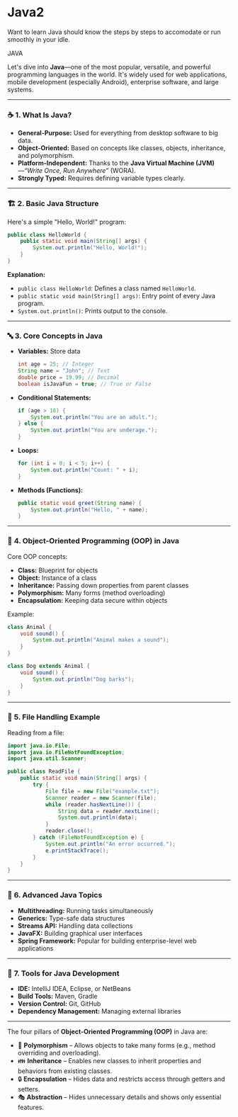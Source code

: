 # Java2
Want to learn Java should know the steps by steps to accomodate or run smoothly in your idle.  

JAVA 

Let's dive into **Java**—one of the most popular, versatile, and powerful programming languages in the world. It's widely used for web applications, mobile development (especially Android), enterprise software, and large systems.

---

### ☕ **1. What Is Java?**

- **General-Purpose:** Used for everything from desktop software to big data.
- **Object-Oriented:** Based on concepts like classes, objects, inheritance, and polymorphism.
- **Platform-Independent:** Thanks to the **Java Virtual Machine (JVM)**—*“Write Once, Run Anywhere”* (WORA).
- **Strongly Typed:** Requires defining variable types clearly.

---

### 🏗️ **2. Basic Java Structure**

Here's a simple "Hello, World!" program:

```java
public class HelloWorld {
    public static void main(String[] args) {
        System.out.println("Hello, World!");
    }
}

```

**Explanation:**

- `public class HelloWorld`: Defines a class named `HelloWorld`.
- `public static void main(String[] args)`: Entry point of every Java program.
- `System.out.println()`: Prints output to the console.

---

### 🔤 **3. Core Concepts in Java**

- **Variables:** Store data
    
    ```java
    int age = 25; // Integer
    String name = "John"; // Text
    double price = 19.99; // Decimal
    boolean isJavaFun = true; // True or False
    
    ```
    
- **Conditional Statements:**
    
    ```java
    if (age > 18) {
        System.out.println("You are an adult.");
    } else {
        System.out.println("You are underage.");
    }
    
    ```
    
- **Loops:**
    
    ```java
    for (int i = 0; i < 5; i++) {
        System.out.println("Count: " + i);
    }
    
    ```
    
- **Methods (Functions):**
    
    ```java
    public static void greet(String name) {
        System.out.println("Hello, " + name);
    }
    
    ```
    

---

### 🧱 **4. Object-Oriented Programming (OOP) in Java**

Core OOP concepts:

- **Class:** Blueprint for objects
- **Object:** Instance of a class
- **Inheritance:** Passing down properties from parent classes
- **Polymorphism:** Many forms (method overloading)
- **Encapsulation:** Keeping data secure within objects

Example:

```java
class Animal {
    void sound() {
        System.out.println("Animal makes a sound");
    }
}

class Dog extends Animal {
    void sound() {
        System.out.println("Dog barks");
    }
}

```

---

### 💾 **5. File Handling Example**

Reading from a file:

```java
import java.io.File;
import java.io.FileNotFoundException;
import java.util.Scanner;

public class ReadFile {
    public static void main(String[] args) {
        try {
            File file = new File("example.txt");
            Scanner reader = new Scanner(file);
            while (reader.hasNextLine()) {
                String data = reader.nextLine();
                System.out.println(data);
            }
            reader.close();
        } catch (FileNotFoundException e) {
            System.out.println("An error occurred.");
            e.printStackTrace();
        }
    }
}

```

---

### 🚀 **6. Advanced Java Topics**

- **Multithreading:** Running tasks simultaneously
- **Generics:** Type-safe data structures
- **Streams API:** Handling data collections
- **JavaFX:** Building graphical user interfaces
- **Spring Framework:** Popular for building enterprise-level web applications

---

### 🔧 **7. Tools for Java Development**

- **IDE:** IntelliJ IDEA, Eclipse, or NetBeans
- **Build Tools:** Maven, Gradle
- **Version Control:** Git, GitHub
- **Dependency Management:** Managing external libraries

---

The four pillars of **Object-Oriented Programming (OOP)** in Java are:

- 🔄 **Polymorphism** – Allows objects to take many forms (e.g., method overriding and overloading).
- 👪 **Inheritance** – Enables new classes to inherit properties and behaviors from existing classes.
- 🔒 **Encapsulation** – Hides data and restricts access through getters and setters.
- 🎭 **Abstraction** – Hides unnecessary details and shows only essential features.

